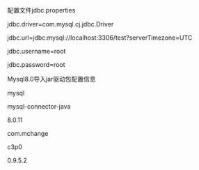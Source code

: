 配置文件jdbc.properties

 

jdbc.driver=com.mysql.cj.jdbc.Driver

jdbc.url=jdbc:mysql://localhost:3306/test?serverTimezone=UTC

jdbc.username=root

jdbc.password=root

 

Mysql8.0导入jar驱动包配置信息

<dependency>

   <groupId>mysql</groupId>

   <artifactId>mysql-connector-java</artifactId>

   <version>8.0.11</version>

</dependency>   

<dependency>

   <groupId>com.mchange</groupId>

   <artifactId>c3p0</artifactId>

   <version>0.9.5.2</version>

  </dependency>
